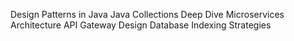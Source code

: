 Design Patterns in Java
Java Collections Deep Dive
Microservices Architecture
API Gateway Design
Database Indexing Strategies